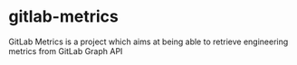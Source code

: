# gitlab-metrics

GitLab Metrics is a project which aims at being able to retrieve engineering metrics from GitLab Graph API
